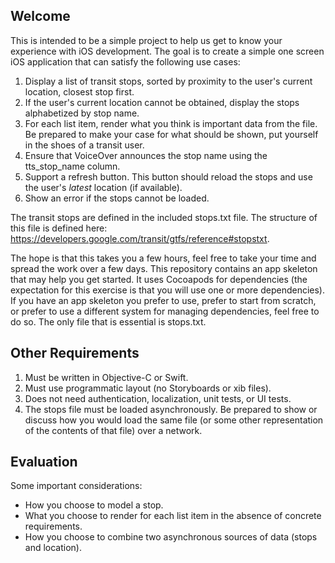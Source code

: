 ## Welcome

This is intended to be a simple project to help us get to know your experience with iOS development. The goal is to create a simple one screen iOS application that can satisfy the following use cases:

1. Display a list of transit stops, sorted by proximity to the user's current location, closest stop first.
2. If the user's current location cannot be obtained, display the stops alphabetized by stop name.
3. For each list item, render what you think is important data from the file. Be prepared to make your case for what should be shown, put yourself in the shoes of a transit user.
4. Ensure that VoiceOver announces the stop name using the tts_stop_name column.
5. Support a refresh button. This button should reload the stops and use the user's _latest_ location (if available).
6. Show an error if the stops cannot be loaded.

The transit stops are defined in the included stops.txt file. The structure of this file is defined here: https://developers.google.com/transit/gtfs/reference#stopstxt.

The hope is that this takes you a few hours, feel free to take your time and spread the work over a few days. This repository contains an app skeleton that may help you get started. It uses Cocoapods for dependencies (the expectation for this exercise is that you will use one or more dependencies). If you have an app skeleton you prefer to use, prefer to start from scratch, or prefer to use a different system for managing dependencies, feel free to do so. The only file that is essential is stops.txt.

## Other Requirements

1. Must be written in Objective-C or Swift.
2. Must use programmatic layout (no Storyboards or xib files).
3. Does not need authentication, localization, unit tests, or UI tests.
4. The stops file must be loaded asynchronously. Be prepared to show or discuss how you would load the same file (or some other representation of the contents of that file) over a network.

## Evaluation

Some important considerations:

* How you choose to model a stop.
* What you choose to render for each list item in the absence of concrete requirements.
* How you choose to combine two asynchronous sources of data (stops and location).
